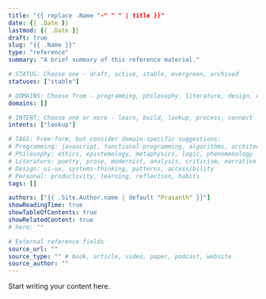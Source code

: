 ```yaml
---
title: "{{ replace .Name "-" " " | title }}"
date: {{ .Date }}
lastmod: {{ .Date }}
draft: true
slug: "{{ .Name }}"
type: "reference"
summary: "A brief summary of this reference material."

# STATUS: Choose one - draft, active, stable, evergreen, archived
statuses: ["stable"]

# DOMAINS: Choose from - programming, philosophy, literature, design, entrepreneurship, personal
domains: []

# INTENT: Choose one or more - learn, build, lookup, process, connect
intents: ["lookup"]

# TAGS: Free-form, but consider domain-specific suggestions:
# Programming: javascript, functional-programming, algorithms, architecture, debugging
# Philosophy: ethics, epistemology, metaphysics, logic, phenomenology
# Literature: poetry, prose, modernist, analysis, criticism, narrative
# Design: ui-ux, systems-thinking, patterns, accessibility
# Personal: productivity, learning, reflection, habits
tags: []

authors: ["{{ .Site.Author.name | default "Prasanth" }}"]
showReadingTime: true
showTableOfContents: true
showRelatedContent: true
# hero: ""

# External reference fields
source_url: ""
source_type: "" # book, article, video, paper, podcast, website
source_author: ""
---
```


Start writing your content here.